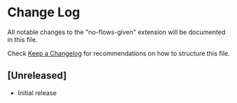 # Change Log

All notable changes to the "no-flows-given" extension will be documented in this file.

Check [Keep a Changelog](http://keepachangelog.com/) for recommendations on how to structure this file.

## [Unreleased]

- Initial release